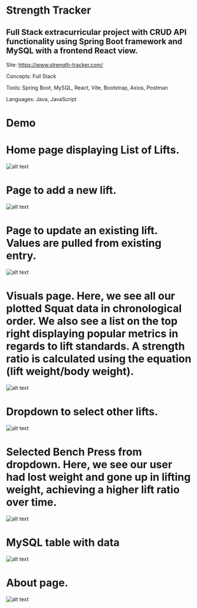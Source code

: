 # Strength Tracker

Full Stack extracurricular project with CRUD API functionality using Spring Boot framework and MySQL with a frontend React view.
-----------------------------------------------------------------------------------------------  
Site: https://www.strength-tracker.com/

Concepts: Full Stack

Tools: Spring Boot, MySQL, React, Vite, Bootstrap, Axios, Postman

Languages: Java, JavaScript

# Demo
# Home page displaying List of Lifts.
![alt text](https://imgur.com/AYmvPyt.png)

# Page to add a new lift.
![alt text](https://imgur.com/7n3ZSpD.png)

# Page to update an existing lift. Values are pulled from existing entry.
![alt text](https://imgur.com/DkwKEsJ.png)

# Visuals page. Here, we see all our plotted Squat data in chronological order. We also see a list on the top right displaying popular metrics in regards to lift standards. A strength ratio is calculated using the equation (lift weight/body weight).
![alt text](https://imgur.com/2pCZELp.png)

# Dropdown to select other lifts.
![alt text](https://imgur.com/rWuHD7r.png)

# Selected Bench Press from dropdown. Here, we see our user had lost weight and gone up in lifting weight, achieving a higher lift ratio over time.
![alt text](https://imgur.com/e7lLX8R.png)

# MySQL table with data
![alt text](https://imgur.com/H2JOR8O.png)

# About page.
![alt text](https://imgur.com/vO17BrN.png)

